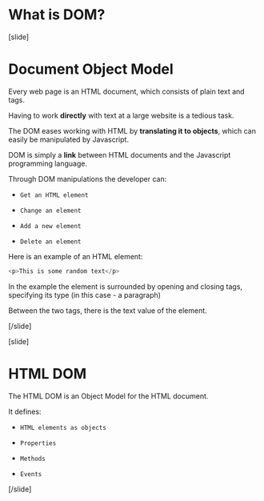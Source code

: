 # What is DOM?

[slide]

# Document Object Model

Every web page is an HTML document, which consists of plain text and tags.

Having to work **directly** with text at a large website is a tedious task.

The DOM eases working with HTML by **translating it to objects**, which can easily be manipulated by Javascript.

DOM is simply a **link** between HTML documents and the Javascript programming language.

Through DOM manipulations the developer can:

- `Get an HTML element`

- `Change an element`

- `Add a new element`

- `Delete an element`

Here is an example of an HTML element:

```js
<p>This is some random text</p>
```

In the example the element is surrounded by opening and closing tags, specifying its type (in this case - a paragraph)

Between the two tags, there is the text value of the element.

[/slide]

[slide]

# HTML DOM

The HTML DOM is an Object Model for the HTML document.

It defines:

- `HTML elements as objects`

- `Properties`

- `Methods`

- `Events`

[/slide]
